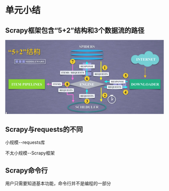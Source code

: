 # 单元小结

## Scrapy框架包含“5+2”结构和3个数据流的路径

![](Scrapy框架.PNG)

 

## Scrapy与requests的不同

小规模--requests库

不太小规模--Scrapy框架



## Scrapy命令行

用户只需要知道基本功能，命令行并不是编程的一部分
